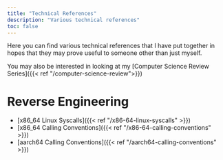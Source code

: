 ```yaml
---
title: "Technical References"
description: "Various technical references"
toc: false
---
```


Here you can find various technical references that I have put together in hopes that they may prove useful to someone other than just myself.

You may also be interested in looking at my [Computer Science Review Series]({{< ref "/computer-science-review">}})

# Reverse Engineering

* [x86_64 Linux Syscalls]({{< ref "/x86-64-linux-syscalls" >}})
* [x86_64 Calling Conventions]({{< ref "/x86-64-calling-conventions" >}})
* [aarch64 Calling Conventions]({{< ref "/aarch64-calling-conventions" >}})
